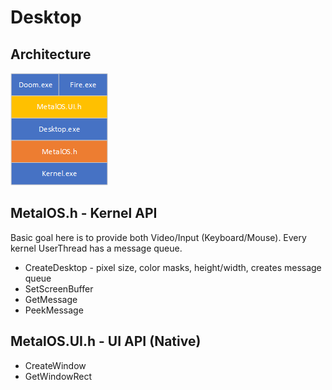 # Desktop

## Architecture
![Architecture](Desktop.png)

## MetalOS.h - Kernel API
Basic goal here is to provide both Video/Input (Keyboard/Mouse). Every kernel UserThread has a message queue.
* CreateDesktop - pixel size, color masks, height/width, creates message queue
* SetScreenBuffer
* GetMessage
* PeekMessage

## MetalOS.UI.h - UI API (Native)
* CreateWindow
* GetWindowRect